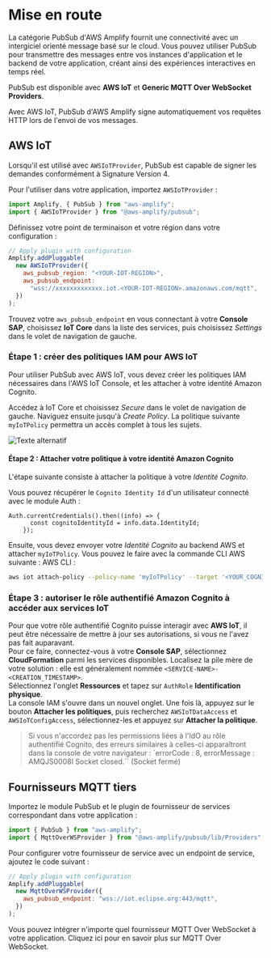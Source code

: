 # Mise en route

La catégorie PubSub d'AWS Amplify fournit une connectivité avec un intergiciel orienté message basé sur le cloud. Vous pouvez utiliser PubSub pour transmettre des messages entre vos instances d'application et le backend de votre application, créant ainsi des expériences interactives en temps réel.

PubSub est disponible avec **AWS IoT** et **Generic MQTT Over WebSocket Providers**.

Avec AWS IoT, PubSub d'AWS Amplify signe automatiquement vos requêtes HTTP lors de l'envoi de vos messages.

## AWS IoT

Lorsqu'il est utilisé avec `AWSIoTProvider`, PubSub est capable de signer les demandes conformément à [](https://docs.aws.amazon.com/general/latest/gr/signature-version-4.html)Signature Version 4.

Pour l'utiliser dans votre application, importez `AWSIoTProvider` :

```javascript
import Amplify, { PubSub } from "aws-amplify";
import { AWSIoTProvider } from "@aws-amplify/pubsub";
```

Définissez votre point de terminaison et votre région dans votre configuration :

```javascript
// Apply plugin with configuration
Amplify.addPluggable(
  new AWSIoTProvider({
    aws_pubsub_region: "<YOUR-IOT-REGION>",
    aws_pubsub_endpoint:
      "wss://xxxxxxxxxxxxx.iot.<YOUR-IOT-REGION>.amazonaws.com/mqtt",
  })
);
```

Trouvez votre `aws_pubsub_endpoint` en vous connectant à votre **Console SAP**, choisissez **IoT Core** dans la liste des services, puis choisissez _Settings_ dans le volet de navigation de gauche.

### Étape 1 : créer des politiques IAM pour AWS IoT

Pour utiliser PubSub avec AWS IoT, vous devez créer les politiques IAM nécessaires dans l'AWS IoT Console, et les attacher à votre identité Amazon Cognito.

Accédez à IoT Core et choisissez _Secure_ dans le volet de navigation de gauche. Naviguez ensuite jusqu'à _Create Policy_. La politique suivante `myIoTPolicy` permettra un accès complet à tous les sujets.

![Texte alternatif](https://docs.amplify.aws/images/create-iot-policy.png)

#### Étape 2 : Attacher votre politique à votre identité Amazon Cognito

L'étape suivante consiste à attacher la politique à votre _Identité Cognito_.

Vous pouvez récupérer le `Cognito Identity Id` d'un utilisateur connecté avec le module Auth :

```javavascript
Auth.currentCredentials().then((info) => {
      const cognitoIdentityId = info.data.IdentityId;
    });
```

Ensuite, vous devez envoyer votre _Identité Cognito_ au backend AWS et attacher `myIoTPolicy`. Vous pouvez le faire avec la commande CLI AWS suivante : [](https://aws.amazon.com/cli/)AWS CLI :

```bash
aws iot attach-policy --policy-name 'myIoTPolicy' --target '<YOUR_COGNITO_IDENTITY_ID>'
```

### Étape 3 : autoriser le rôle authentifié Amazon Cognito à accéder aux services IoT

Pour que votre rôle authentifié Cognito puisse interagir avec **AWS IoT**, il peut être nécessaire de mettre à jour ses autorisations, si vous ne l'avez pas fait auparavant.  
Pour ce faire, connectez-vous à votre **Console SAP**, sélectionnez **CloudFormation** parmi les services disponibles. Localisez la pile mère de votre solution : elle est généralement nommée `<SERVICE-NAME>-<CREATION_TIMESTAMP>`.  
Sélectionnez l'onglet **Ressources** et tapez sur `AuthRole` **Identification physique**.  
La console IAM s'ouvre dans un nouvel onglet. Une fois là, appuyez sur le bouton **Attacher les politiques**, puis recherchez `AWSIoTDataAccess` et `AWSIoTConfigAccess`, sélectionnez-les et appuyez sur **Attacher la politique**.

> Si vous n'accordez pas les permissions liées à l'IdO au rôle authentifié Cognito, des erreurs similaires à celles-ci apparaîtront dans la console de votre navigateur : `errorCode : 8, errorMessage : AMQJS0008I Socket closed.`` (Socket fermé)

## Fournisseurs MQTT tiers

Importez le module PubSub et le plugin de fournisseur de services correspondant dans votre application :

```js
import { PubSub } from "aws-amplify";
import { MqttOverWSProvider } from "@aws-amplify/pubsub/lib/Providers";
```

Pour configurer votre fournisseur de service avec un endpoint de service, ajoutez le code suivant :

```javascript
// Apply plugin with configuration
Amplify.addPluggable(
  new MqttOverWSProvider({
    aws_pubsub_endpoint: "wss://iot.eclipse.org:443/mqtt",
  })
);
```

Vous pouvez intégrer n'importe quel fournisseur MQTT Over WebSocket à votre application. Cliquez [](https://docs.aws.amazon.com/iot/latest/developerguide/protocols.html#mqtt-ws)ici pour en savoir plus sur MQTT Over WebSocket.
